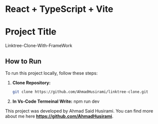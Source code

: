 # React + TypeScript + Vite

# Project Title

Linktree-Clone-With-FrameWork

## How to Run

To run this project locally, follow these steps:


1. **Clone Repository:** 
   ```bash
   git clone https://github.com/AhmadHusirami/linktree-clone.git

2. **In Vs-Code Termeinal Write:**
   npm run dev

This project was developed by Ahmad Said Husirami. You can find more about me here **https://github.com/AhmadHusirami**.



